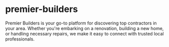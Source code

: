 # premier-builders
Premier Builders is your go-to platform for discovering top contractors in your area. Whether you're embarking on a renovation, building a new home, or handling necessary repairs, we make it easy to connect with trusted local professionals. 
